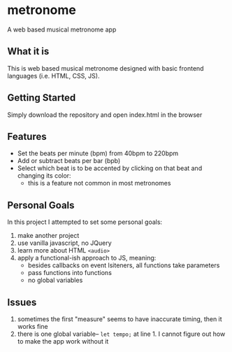 # metronome
A web based musical metronome app

## What it is
This is web based musical metronome designed with basic frontend languages (i.e. HTML, CSS, JS).

## Getting Started
Simply download the repository and open index.html in the browser

## Features
* Set the beats per minute (bpm) from 40bpm to 220bpm
* Add or subtract beats per bar (bpb)
* Select which beat is to be accented by clicking on that beat and changing its color:
  * this is a feature not common in most metronomes

## Personal Goals
In this project I attempted to set some personal goals:
1. make another project
2. use vanilla javascript, no JQuery
3. learn more about HTML ```<audio>```
4. apply a functional-ish approach to JS, meaning:
     * besides callbacks on event lsiteners, all functions take parameters
     * pass functions into functions
     * no global variables

## Issues
1. sometimes the first "measure" seems to have inaccurate timing, then it works fine
2. there is one global variable– ```let tempo;``` at line 1. I cannot figure out how to make the app work without it

